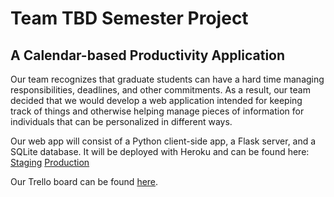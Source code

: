 # Team TBD Semester Project
## A Calendar-based Productivity Application

Our team recognizes that graduate students can have a hard time managing responsibilities, deadlines, and other commitments. As a result, our team decided that we would develop a web application intended for keeping track of things and otherwise helping manage pieces of information for individuals that can be personalized in different ways.

Our web app will consist of a Python client-side app, a Flask server, and a SQLite database. It will be deployed with Heroku and can be found here:
[Staging](https://team-tbd-project-staging.herokuapp.com)
[Production](https://team-tbd-project-production.herokuapp.com)

Our Trello board can be found [here](https://trello.com/invite/b/qDzf7Ekl/ATTI9736135482b19ca5c804278553f2fbf6DFCBF349/team-tbd).
